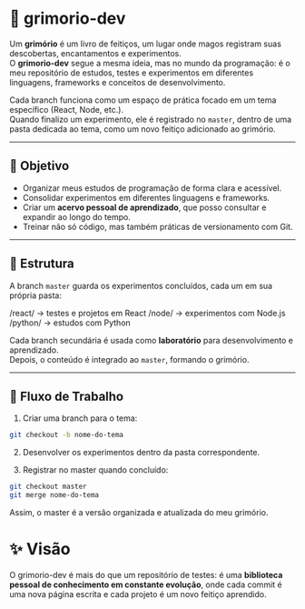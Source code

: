 # 📖 grimorio-dev

Um **grimório** é um livro de feitiços, um lugar onde magos registram suas descobertas, encantamentos e experimentos.  
O **grimorio-dev** segue a mesma ideia, mas no mundo da programação: é o meu repositório de estudos, testes e experimentos em diferentes linguagens, frameworks e conceitos de desenvolvimento.

Cada branch funciona como um espaço de prática focado em um tema específico (React, Node, etc.).  
Quando finalizo um experimento, ele é registrado no `master`, dentro de uma pasta dedicada ao tema, como um novo feitiço adicionado ao grimório.

---

## 🎯 Objetivo

- Organizar meus estudos de programação de forma clara e acessível.  
- Consolidar experimentos em diferentes linguagens e frameworks.  
- Criar um **acervo pessoal de aprendizado**, que posso consultar e expandir ao longo do tempo.  
- Treinar não só código, mas também práticas de versionamento com Git.  

---

## 🔧 Estrutura

A branch `master` guarda os experimentos concluídos, cada um em sua própria pasta:  

/react/ → testes e projetos em React
/node/ → experimentos com Node.js
/python/ → estudos com Python

Cada branch secundária é usada como **laboratório** para desenvolvimento e aprendizado.  
Depois, o conteúdo é integrado ao `master`, formando o grimório.

---

## 🚀 Fluxo de Trabalho

1. Criar uma branch para o tema:
```bash
git checkout -b nome-do-tema
```
	
2. Desenvolver os experimentos dentro da pasta correspondente.
	
3. Registrar no master quando concluído:
```bash
git checkout master
git merge nome-do-tema
```

Assim, o master é a versão organizada e atualizada do meu grimório.

# ✨ Visão
O grimorio-dev é mais do que um repositório de testes:
é uma **biblioteca pessoal de conhecimento em constante evolução**, onde cada commit é uma nova página escrita e cada projeto é um novo feitiço aprendido.
